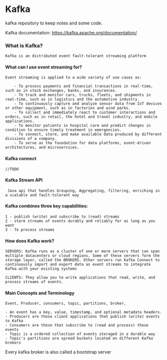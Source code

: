 # Kafka
kafka repository to keep notes and some code.

Kafka documentation: https://kafka.apache.org/documentation/

### What is Kafka?
    Kafka is an distributed event fault-tolerant streaming platform

#### What can I use event streaming for?
    Event streaming is applied to a wide variety of use cases as:

        - To process payments and financial transactions in real-time, such as in stock exchanges, banks, and insurances.
        - To track and monitor cars, trucks, fleets, and shipments in real-time, such as in logistics and the automotive industry.
        - To continuously capture and analyze sensor data from IoT devices or other equipment, such as in factories and wind parks.
        - To collect and immediately react to customer interactions and orders, such as in retail, the hotel and travel industry, and mobile applications.
        - To monitor patients in hospital care and predict changes in condition to ensure timely treatment in emergencies.
        - To connect, store, and make available data produced by different divisions of a company.
        - To serve as the foundation for data platforms, event-driven architectures, and microservices.


#### Kafka connect
    //TODO

#### Kafka Stream API
     Java api that handles Grouping, Aggregating, filtering, enriching in a scalable and fault-tolerant way


#### Kafka combines three key capabilities:
    1 - publish (write) and subscribe to (read) streams
    2 - store streams of events durably and reliably for as long as you want
    3 - To process streams

#### How does Kafka work?

    SERVERS: Kafka runs as a cluster of one or more servers that can span multiple datacenters or cloud regions. Some of these servers form the storage layer, called the BROKERS. Other servers run Kafka Connect to continuously import and export data as event streams to integrate Kafka with your existing systems

    CLIENTS: They allow you to write applications that read, write, and process streams of events.

#### Main Concepts and Terminology
    Event, Producer, consumers, topic, partitions, broker, 

    - An event has a key, value, timestamp, and optional metadata headers.
    - Producers are those client applications that publish (write) events to Kafka
    - Consumers are those that subscribe to (read and process) these events
    - Topic is a ordered collection of events storaged in a durable way
    - Topic's partitions are spread buckets located on different Kafka brokers



Every kafka broker is also called a bootstrap server






